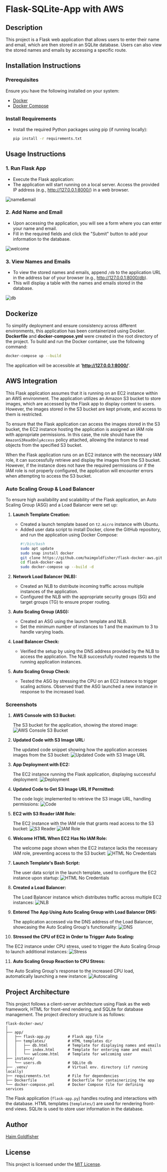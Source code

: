 # Flask-SQLite-App with AWS

## Description

This project is a Flask web application that allows users to enter their name and email, which are then stored in an SQLite database. Users can also view the stored names and emails by accessing a specific route.

## Installation Instructions

### Prerequisites

Ensure you have the following installed on your system:
- [Docker](https://www.docker.com/get-started)
- [Docker Compose](https://docs.docker.com/compose/install/)

### Install Requirements
- Install the required Python packages using pip (if running locally):
  ```sh
  pip install -r requirements.txt 
    ```

## Usage Instructions

### 1. Run Flask App
- Execute the Flask application:
- The application will start running on a local server. Access the provided IP address (e.g., http://127.0.0.1:8000/) in a web browser.

![name&email](snaps/name&email.png)

### 2. Add Name and Email
- Upon accessing the application, you will see a form where you can enter your name and email.
- Fill in the required fields and click the "Submit" button to add your information to the database.

![welcome](snaps/welcome.png)

### 3. View Names and Emails
- To view the stored names and emails, append `/db` to the application URL in the address bar of your browser (e.g., http://127.0.0.1:8000/db).
- This will display a table with the names and emails stored in the database.

![db](snaps/db.png)

## Dockerize
To simplify deployment and ensure consistency across different environments, this application has been containerized using Docker. **Dockerfile** and **docker-compose.yml** were created in the root directory of the project. To build and run the Docker container, use the following command:

```sh
docker-compose up --build
  ```

The application will be accessible at '**http://127.0.0.1:8000/**'.


## AWS Integration

This Flask application assumes that it is running on an EC2 instance within an AWS environment. The application utilizes an Amazon S3 bucket to store images, which are accessed by the Flask app to display content to users. However, the images stored in the S3 bucket are kept private, and access to them is restricted.

To ensure that the Flask application can access the images stored in the S3 bucket, the EC2 instance hosting the application is assigned an IAM role with appropriate permissions. In this case, the role should have the `AmazonS3ReadOnlyAccess` policy attached, allowing the instance to read objects from the specified S3 bucket.

When the Flask application runs on an EC2 instance with the necessary IAM role, it can successfully retrieve and display the images from the S3 bucket. However, if the instance does not have the required permissions or if the IAM role is not properly configured, the application will encounter errors when attempting to access the S3 bucket.

### Auto Scaling Group & Load Balancer

To ensure high availability and scalability of the Flask application, an Auto Scaling Group (ASG) and a Load Balancer were set up:

1. **Launch Template Creation:**
   - Created a launch template based on `t2.micro` instance with Ubuntu.
   - Added user data script to install Docker, clone the GitHub repository, and run the application using Docker Compose:
     ```bash
     #!/bin/bash
     sudo apt update
     sudo snap install docker
     git clone https://github.com/haimgoldfisher/flask-docker-aws.git
     cd flask-docker-aws
     sudo docker-compose up --build -d
     ```

2. **Network Load Balancer (NLB):**
   - Created an NLB to distribute incoming traffic across multiple instances of the application.
   - Configured the NLB with the appropriate security groups (SG) and target groups (TG) to ensure proper routing.

3. **Auto Scaling Group (ASG):**
   - Created an ASG using the launch template and NLB.
   - Set the minimum number of instances to 1 and the maximum to 3 to handle varying loads.

4. **Load Balancer Check:**
   - Verified the setup by using the DNS address provided by the NLB to access the application. The NLB successfully routed requests to the running application instances.

5. **Auto Scaling Group Check:**
   - Tested the ASG by stressing the CPU on an EC2 instance to trigger scaling actions. Observed that the ASG launched a new instance in response to the increased load.


### Screenshots

1. **AWS Console with S3 Bucket:**
   
   The S3 bucket for the application, showing the stored image:
   ![AWS Console S3 Bucket](snaps/s3_bucket_pic_url.png)

2. **Updated Code with S3 Image URL:**

   The updated code snippet showing how the application accesses images from the S3 bucket:
   ![Updated Code with S3 Image URL](snaps/show_img_s3.png)

3. **App Deployment with EC2:**
   
   The EC2 instance running the Flask application, displaying successful deployment:
   ![Deployment](snaps/ec2-running.png)

4. **Updated Code to Get S3 Image URL If Permitted:**
   
   The code logic implemented to retrieve the S3 image URL, handling permissions:
   ![Code](snaps/private_access_code.png)

5. **EC2 with S3 Reader IAM Role:**

   The EC2 instance with the IAM role that grants read access to the S3 bucket:
   ![S3 Reader](snaps/s3_reader_ec2_access.png)
   ![IAM Role](snaps/ec2_has_access.png)

6. **Welcome HTML When EC2 Has No IAM Role:**

   The welcome page shown when the EC2 instance lacks the necessary IAM role, preventing access to the S3 bucket:
   ![HTML No Credentials](snaps/no_access.png)

7. **Launch Template's Bash Script:**
   
   The user data script in the launch template, used to configure the EC2 instance upon startup:
   ![HTML No Credentials](snaps/user_data.png)

8. **Created a Load Balancer:**

   The Load Balancer instance which distributes traffic across multiple EC2 instances:
   ![NLB](snaps/load_balancer.png)

9. **Entered The App Using Auto Scaling Group with Load Balancer DNS:**
   
   The application accessed via the DNS address of the Load Balancer, showcasing the Auto Scaling Group's functionality:
   ![DNS](snaps/app_access_dns.png)

10. **Stressed the CPU of EC2 in Order to Trigger Auto Scaling:**
   
   The EC2 instance under CPU stress, used to trigger the Auto Scaling Group to launch additional instances:
   ![Stress](snaps/stress.png)

11. **Auto Scaling Group Reaction to CPU Stress:**
   
   The Auto Scaling Group's response to the increased CPU load, automatically launching a new instance:
   ![Autoscaling](snaps/auto_scaling_works.png)

   

## Project Architecture

This project follows a client-server architecture using Flask as the web framework, HTML for front-end rendering, and SQLite for database management. The project directory structure is as follows:
 
```
flask-docker-aws/
│
├── app/
│   ├── flask-app.py        # Flask app file
│   ├── templates/          # HTML templates dir
│   │   ├── db.html         # Template for displaying names and emails
│   │   ├── index.html      # Template for entering name and email
│   │   └── welcome.html    # Template for welcoming user
├── instance/
│   └── users.db            # SQLite db
├── .venv/                  # Virtual env. directory (if running locally)
├── requirements.txt        # File for dependencies
├── Dockerfile              # Dockerfile for containerizing the app
└── docker-compose.yml      # Docker Compose file for defining services
```

The Flask application (`flask-app.py`) handles routing and interactions with the database. HTML templates (`templates/`) are used for rendering front-end views. SQLite is used to store user information in the database.

## Author

[Haim Goldfisher](https://github.com/haimgoldfisher)

## License

This project is licensed under the [MIT License](LICENSE).
